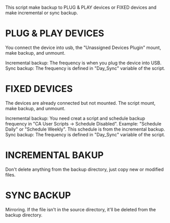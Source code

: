 This script make backup to PLUG & PLAY devices or FIXED devices and make incremental or sync backup.

# PLUG & PLAY DEVICES
You connect the device into usb, the "Unassigned Devices Plugin" mount, make backup, and unmount.

Incremental backup:
	The frequency is when you plug the device into USB.
Sync backup:
	The frequency is defined in "Day_Sync" variable of the script.
	
# FIXED DEVICES
The devices are already connected but not mounted. The script mount, make backup, and unmount.

Incremental backup:
	You need creat a script and schedule backup frequency in "CA User Scripts -> Schedule Disabled". Example: "Schedule Daily" or "Schedule Weekly".
This schedule is from the incremental backup.
Sync backup:
	The frequency is defined in "Day_Sync" variable of the script.

# INCREMENTAL BAKUP
Don't delete anything from the backup directory, just copy new or modified files.

# SYNC BACKUP
Mirroring. If the file isn't in the source directory, it'll be deleted from the backup directory.
